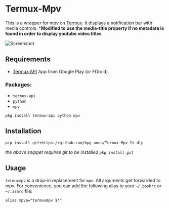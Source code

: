 # Termux-Mpv

This is a wrapper for mpv on [Termux](http://termux.com). It displays a notification bar with media controls. ***Modified to use the media-title property if no metadata is found in order to display youtube video titles**

![Screenshot](/Screenshots/Notification-Media-Controls-small.png)

## Requirements

* [Termux:API](https://play.google.com/store/apps/details?id=com.termux.api) App from Google Play (or FDroid)

### Packages: 

* `termux-api`
* `python`
* `mpv`
```
pkg install termux-api python mpv
```

## Installation

```
pip install git+https://github.com/kpg-anon/Termux-Mpv-Yt-dlp
```
*the above snippet requires git to be installed `pkg install git`*

## Usage

`termuxmpv` is a drop-in replacement for `mpv`. All arguments get forwarded to mpv. For convenience, you can add the following alias to your `~/.bashrc` or `~/.zshrc` file:

```
alias mpva="termuxmpv $*"
```
